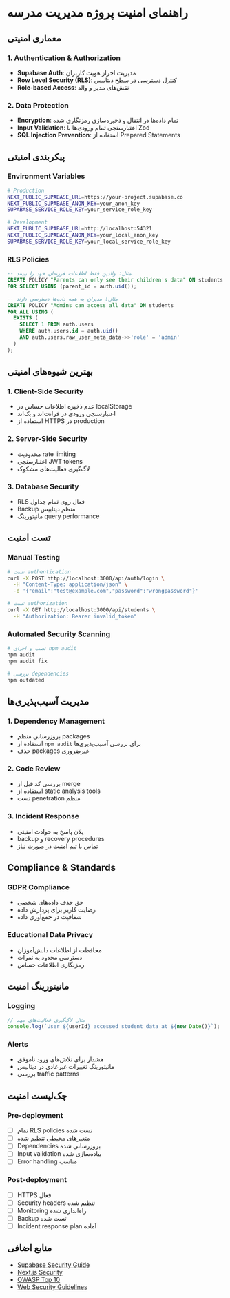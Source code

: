 # راهنمای امنیت پروژه مدیریت مدرسه

## معماری امنیتی

### 1. Authentication & Authorization
- **Supabase Auth**: مدیریت احراز هویت کاربران
- **Row Level Security (RLS)**: کنترل دسترسی در سطح دیتابیس
- **Role-based Access**: نقش‌های مدیر و والد

### 2. Data Protection
- **Encryption**: تمام داده‌ها در انتقال و ذخیره‌سازی رمزنگاری شده
- **Input Validation**: اعتبارسنجی تمام ورودی‌ها با Zod
- **SQL Injection Prevention**: استفاده از Prepared Statements

## پیکربندی امنیتی

### Environment Variables
```bash
# Production
NEXT_PUBLIC_SUPABASE_URL=https://your-project.supabase.co
NEXT_PUBLIC_SUPABASE_ANON_KEY=your_anon_key
SUPABASE_SERVICE_ROLE_KEY=your_service_role_key

# Development
NEXT_PUBLIC_SUPABASE_URL=http://localhost:54321
NEXT_PUBLIC_SUPABASE_ANON_KEY=your_local_anon_key
SUPABASE_SERVICE_ROLE_KEY=your_local_service_role_key
```

### RLS Policies
```sql
-- مثال: والدین فقط اطلاعات فرزندان خود را ببینند
CREATE POLICY "Parents can only see their children's data" ON students
FOR SELECT USING (parent_id = auth.uid());

-- مثال: مدیران به همه داده‌ها دسترسی دارند
CREATE POLICY "Admins can access all data" ON students
FOR ALL USING (
  EXISTS (
    SELECT 1 FROM auth.users 
    WHERE auth.users.id = auth.uid() 
    AND auth.users.raw_user_meta_data->>'role' = 'admin'
  )
);
```

## بهترین شیوه‌های امنیتی

### 1. Client-Side Security
- عدم ذخیره اطلاعات حساس در localStorage
- اعتبارسنجی ورودی در فرانت‌اند و بک‌اند
- استفاده از HTTPS در production

### 2. Server-Side Security
- محدودیت rate limiting
- اعتبارسنجی JWT tokens
- لاگ‌گیری فعالیت‌های مشکوک

### 3. Database Security
- RLS فعال روی تمام جداول
- Backup منظم دیتابیس
- مانیتورینگ query performance

## تست امنیت

### Manual Testing
```bash
# تست authentication
curl -X POST http://localhost:3000/api/auth/login \
  -H "Content-Type: application/json" \
  -d '{"email":"test@example.com","password":"wrongpassword"}'

# تست authorization
curl -X GET http://localhost:3000/api/students \
  -H "Authorization: Bearer invalid_token"
```

### Automated Security Scanning
```bash
# نصب و اجرای npm audit
npm audit
npm audit fix

# بررسی dependencies
npm outdated
```

## مدیریت آسیب‌پذیری‌ها

### 1. Dependency Management
- بروزرسانی منظم packages
- استفاده از `npm audit` برای بررسی آسیب‌پذیری‌ها
- حذف packages غیرضروری

### 2. Code Review
- بررسی کد قبل از merge
- استفاده از static analysis tools
- تست penetration منظم

### 3. Incident Response
- پلان پاسخ به حوادث امنیتی
- backup و recovery procedures
- تماس با تیم امنیت در صورت نیاز

## Compliance & Standards

### GDPR Compliance
- حق حذف داده‌های شخصی
- رضایت کاربر برای پردازش داده
- شفافیت در جمع‌آوری داده

### Educational Data Privacy
- محافظت از اطلاعات دانش‌آموزان
- دسترسی محدود به نمرات
- رمزنگاری اطلاعات حساس

## مانیتورینگ امنیت

### Logging
```javascript
// مثال لاگ‌گیری فعالیت‌های مهم
console.log(`User ${userId} accessed student data at ${new Date()}`);
```

### Alerts
- هشدار برای تلاش‌های ورود ناموفق
- مانیتورینگ تغییرات غیرعادی در دیتابیس
- بررسی traffic patterns

## چک‌لیست امنیت

### Pre-deployment
- [ ] تمام RLS policies تست شده
- [ ] متغیرهای محیطی تنظیم شده
- [ ] Dependencies بروزرسانی شده
- [ ] Input validation پیاده‌سازی شده
- [ ] Error handling مناسب

### Post-deployment
- [ ] HTTPS فعال
- [ ] Security headers تنظیم شده
- [ ] Monitoring راه‌اندازی شده
- [ ] Backup تست شده
- [ ] Incident response plan آماده

## منابع اضافی

- [Supabase Security Guide](https://supabase.com/docs/guides/auth/row-level-security)
- [Next.js Security](https://nextjs.org/docs/advanced-features/security-headers)
- [OWASP Top 10](https://owasp.org/www-project-top-ten/)
- [Web Security Guidelines](https://developer.mozilla.org/en-US/docs/Web/Security)